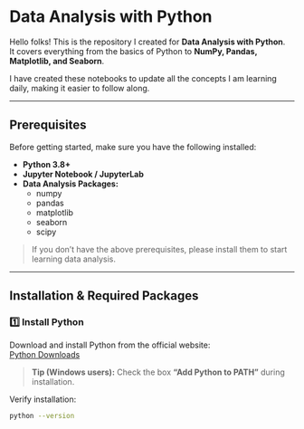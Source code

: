 # Data Analysis with Python

Hello folks! This is the repository I created for **Data Analysis with Python**.  
It covers everything from the basics of Python to **NumPy, Pandas, Matplotlib, and Seaborn**.  

I have created these notebooks to update all the concepts I am learning daily, making it easier to follow along.

---

## Prerequisites

Before getting started, make sure you have the following installed:

- **Python 3.8+**  
- **Jupyter Notebook / JupyterLab**  
- **Data Analysis Packages:**
  - numpy
  - pandas
  - matplotlib
  - seaborn
  - scipy

> If you don’t have the above prerequisites, please install them to start learning data analysis.

---

## Installation & Required Packages

### 1️⃣ Install Python
Download and install Python from the official website:  
[Python Downloads](https://www.python.org/downloads/)

> **Tip (Windows users):** Check the box **“Add Python to PATH”** during installation.

Verify installation:

```bash
python --version

